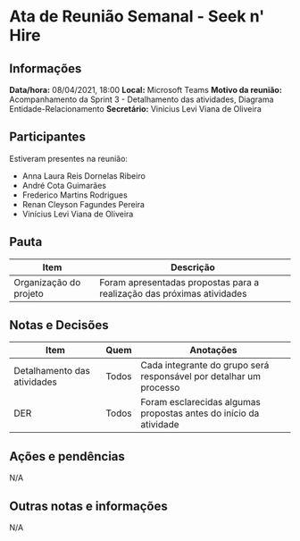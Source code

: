 # Ata de Reunião Semanal - Seek n' Hire

## Informações
**Data/hora:** 08/04/2021, 18:00
**Local:** Microsoft Teams 
**Motivo da reunião:** Acompanhamento da Sprint 3 - Detalhamento das atividades, Diagrama Entidade-Relacionamento
**Secretário:** Vinicius Levi Viana de Oliveira

## Participantes
Estiveram presentes na reunião:
- Anna Laura Reis Dornelas Ribeiro
- André Cota Guimarães
- Frederico Martins Rodrigues
- Renan Cleyson Fagundes Pereira
- Vinícius Levi Viana de Oliveira

## Pauta

Item | Descrição
---- | ----
Organização do projeto | Foram apresentadas propostas para a realização das próximas atividades  |


## Notas e Decisões
Item | Quem | Anotações |
---- | ---- | ---- |
Detalhamento das atividades | Todos | Cada integrante do grupo será responsável por detalhar um processo |
DER | Todos | Foram esclarecidas algumas propostas antes do início da atividade |


## Ações e pendências
N/A


## Outras notas e informações
N/A

